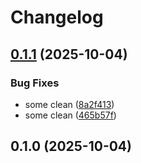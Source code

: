 # Changelog

## [0.1.1](https://github.com/julienpillaud/levindorge/compare/0.1.0...0.1.1) (2025-10-04)


### Bug Fixes

* some clean ([8a2f413](https://github.com/julienpillaud/levindorge/commit/8a2f413553d673bb6974608c87217452ec1a5957))
* some clean ([465b57f](https://github.com/julienpillaud/levindorge/commit/465b57f1d237b2cb40c913b26c14a434968493bf))

## 0.1.0 (2025-10-04)

